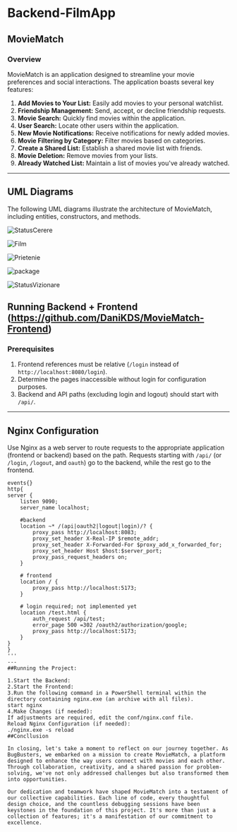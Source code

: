 # Backend-FilmApp

## MovieMatch

### Overview

MovieMatch is an application designed to streamline your movie preferences and social interactions. The application boasts several key features:

1. **Add Movies to Your List:** Easily add movies to your personal watchlist.
2. **Friendship Management:** Send, accept, or decline friendship requests.
3. **Movie Search:** Quickly find movies within the application.
4. **User Search:** Locate other users within the application.
5. **New Movie Notifications:** Receive notifications for newly added movies.
6. **Movie Filtering by Category:** Filter movies based on categories.
7. **Create a Shared List:** Establish a shared movie list with friends.
8. **Movie Deletion:** Remove movies from your lists.
9. **Already Watched List:** Maintain a list of movies you've already watched.
---

## UML Diagrams

The following UML diagrams illustrate the architecture of MovieMatch, including entities, constructors, and methods.

![StatusCerere](https://github.com/DaniKDS/MovieMatch-Backend/assets/91533585/30824deb-9dd7-4e77-9259-206f5edb6c8e)

![Film](https://github.com/DaniKDS/MovieMatch-Backend/assets/91533585/1b52f804-2e8c-42c7-b034-dc5d2b16d8ce)

![Prietenie](https://github.com/DaniKDS/MovieMatch-Backend/assets/91533585/aa109c7a-53f4-4277-9239-fbe3a37c7248)

![package](https://github.com/DaniKDS/MovieMatch-Backend/assets/91533585/7dbe2c89-d84f-4ec4-9daa-d93c9694e5a6)

![StatusVizionare](https://github.com/DaniKDS/MovieMatch-Backend/assets/91533585/3d94cb64-83c3-4942-af48-16f9643bdf3b)


## Running Backend + Frontend (https://github.com/DaniKDS/MovieMatch-Frontend)

### Prerequisites

1. Frontend references must be relative (`/login` instead of `http://localhost:8080/login`).
2. Determine the pages inaccessible without login for configuration purposes.
3. Backend and API paths (excluding login and logout) should start with `/api/`.
--- 

## Nginx Configuration

Use Nginx as a web server to route requests to the appropriate application (frontend or backend) based on the path. Requests starting with `/api/` (or `/login`, `/logout`, and `oauth`) go to the backend, while the rest go to the frontend.

```nginx
events{}
http{
server {
    listen 9090;
    server_name localhost;
    
    #backend
    location ~* /(api|oauth2|logout|login)/? {
        proxy_pass http://localhost:8083;
        proxy_set_header X-Real-IP $remote_addr;
        proxy_set_header X-Forwarded-For $proxy_add_x_forwarded_for;
        proxy_set_header Host $host:$server_port;
        proxy_pass_request_headers on;
    }
    
    # frontend
    location / {
        proxy_pass http://localhost:5173;
    }
    
    # login required; not implemented yet
    location /test.html {
        auth_request /api/test;
        error_page 500 =302 /oauth2/authorization/google; 
        proxy_pass http://localhost:5173;
    }
}
}
''' 
---
##Running the Project:

1.Start the Backend:
2.Start the Frontend:
3.Run the following command in a PowerShell terminal within the directory containing nginx.exe (an archive with all files).
start nginx
4.Make Changes (if needed):
If adjustments are required, edit the conf/nginx.conf file.
Reload Nginx Configuration (if needed):
./nginx.exe -s reload
##Concllusion

In closing, let's take a moment to reflect on our journey together. As BugBusters, we embarked on a mission to create MovieMatch, a platform designed to enhance the way users connect with movies and each other. Through collaboration, creativity, and a shared passion for problem-solving, we've not only addressed challenges but also transformed them into opportunities.

Our dedication and teamwork have shaped MovieMatch into a testament of our collective capabilities. Each line of code, every thoughtful design choice, and the countless debugging sessions have been keystones in the foundation of this project. It's more than just a collection of features; it's a manifestation of our commitment to excellence.
